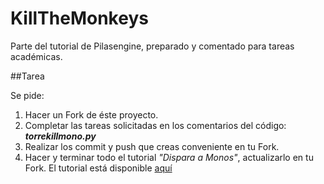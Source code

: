 # KillTheMonkeys

Parte del tutorial de Pilasengine, preparado y comentado para tareas académicas.

##Tarea

Se pide:

1. Hacer un Fork de éste proyecto.
2. Completar las tareas solicitadas en los comentarios del código: ***torrekillmono.py***
3. Realizar los commit y push que creas conveniente en tu Fork.
4. Hacer y terminar todo el tutorial *"Dispara a Monos"*, actualizarlo en tu Fork. El tutorial está disponible [aquí](http://pilas-engine.com.ar/tutoriales/disparar_a_monos.pdf)
